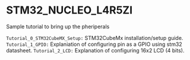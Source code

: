 # STM32_NUCLEO_L4R5ZI

Sample tutorial to bring up the pheriperals

`Tutorial_0_STM32CubeMX_Setup:` STM32CubeMx installation/setup guide.
`Tutorial_1_GPIO:` Explaniation of configuring pin as a GPIO using stm32 datasheet.
`Tutorial_2_LCD:` Explanation of configuring 16x2 LCD (4 bits).

